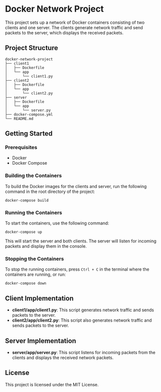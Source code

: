 # Docker Network Project

This project sets up a network of Docker containers consisting of two clients and one server. The clients generate network traffic and send packets to the server, which displays the received packets.

## Project Structure

```
docker-network-project
├── client1
│   ├── Dockerfile
│   └── app
│       └── client1.py
├── client2
│   ├── Dockerfile
│   └── app
│       └── client2.py
├── server
│   ├── Dockerfile
│   └── app
│       └── server.py
├── docker-compose.yml
└── README.md
```

## Getting Started

### Prerequisites

- Docker
- Docker Compose

### Building the Containers

To build the Docker images for the clients and server, run the following command in the root directory of the project:

```
docker-compose build
```

### Running the Containers

To start the containers, use the following command:

```
docker-compose up
```

This will start the server and both clients. The server will listen for incoming packets and display them in the console.

### Stopping the Containers

To stop the running containers, press `Ctrl + C` in the terminal where the containers are running, or run:

```
docker-compose down
```

## Client Implementation

- **client1/app/client1.py**: This script generates network traffic and sends packets to the server.
- **client2/app/client2.py**: This script also generates network traffic and sends packets to the server.

## Server Implementation

- **server/app/server.py**: This script listens for incoming packets from the clients and displays the received network packets.

## License

This project is licensed under the MIT License.